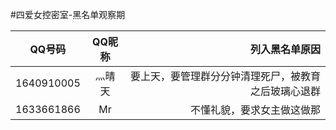 #四爱女控密室-黑名单观察期

| QQ号码        | QQ昵称           | 列入黑名单原因   |
| ------------- |:-------------:   | -----:           |
|1640910005		|灬晴天			| 要上天，要管理群分分钟清理死尸，被教育之后玻璃心退群 |
|1633661866		|Mr			| 不懂礼貌，要求女主做这做那|

